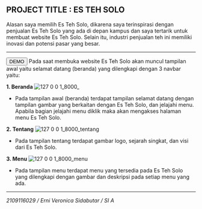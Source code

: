 ## PROJECT  TITLE : ES TEH SOLO
Alasan saya memilih Es Teh Solo, dikarena saya terinspirasi dengan penjualan Es Teh Solo yang ada di depan kampus dan saya tertarik untuk membuat website Es Teh Solo. Selain itu, industri penjualan teh ini memiliki inovasi dan potensi pasar yang besar.

<hr>

<button>DEMO</button>
Pada saat membuka website Es Teh Solo akan muncul tampilan awal yaitu selamat datang (beranda) yang dilengkapi dengan 3 navbar yaitu:

**1. Beranda**
![127 0 0 1_8000_ ](https://github.com/erniveronica/2109116029_Posttest1_Laravel/assets/119858991/ce86cbde-8040-4e08-89e7-f86595df909c)

- Pada tampilan awal (beranda) terdapat tampilan selamat datang dengan tampilan gambar yang berkaitan dengan Es Teh Solo, dan jelajahi menu. Apabila bagian jelajahi menu diklik maka akan mengakses halaman menu Es Teh Solo.


**2. Tentang**
![127 0 0 1_8000_tentang](https://github.com/erniveronica/2109116029_Posttest1_Laravel/assets/119858991/9af0159d-dbfd-4015-a536-68322b539499)

- Pada tampilan tentang terdapat gambar logo, sejarah singkat, dan visi dari Es Teh Solo.

**3. Menu**
![127 0 0 1_8000_menu](https://github.com/erniveronica/2109116029_Posttest1_Laravel/assets/119858991/7484214b-472a-4258-8817-3d5a1436dbaf)

- Pada tampilan menu terdapat menu yang tersedia pada Es Teh Solo yang dilengkapi dengan gambar dan deskripsi pada setiap menu yang ada.

<hr>

<i>2109116029 / Erni Veronica Sidabutar / SI A</i>